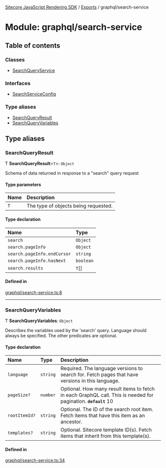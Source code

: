 [Sitecore JavaScript Rendering SDK](../README.md) / [Exports](../modules.md) / graphql/search-service

# Module: graphql/search-service

## Table of contents

### Classes

- [SearchQueryService](../classes/graphql_search_service.SearchQueryService.md)

### Interfaces

- [SearchServiceConfig](../interfaces/graphql_search_service.SearchServiceConfig.md)

### Type aliases

- [SearchQueryResult](graphql_search_service.md#searchqueryresult)
- [SearchQueryVariables](graphql_search_service.md#searchqueryvariables)

## Type aliases

### SearchQueryResult

Ƭ **SearchQueryResult**<`T`\>: `Object`

Schema of data returned in response to a "search" query request

#### Type parameters

| Name | Description |
| :------ | :------ |
| `T` | The type of objects being requested. |

#### Type declaration

| Name | Type |
| :------ | :------ |
| `search` | `Object` |
| `search.pageInfo` | `Object` |
| `search.pageInfo.endCursor` | `string` |
| `search.pageInfo.hasNext` | `boolean` |
| `search.results` | `T`[] |

#### Defined in

[graphql/search-service.ts:8](https://github.com/Sitecore/jss/blob/8c00be96/packages/sitecore-jss/src/graphql/search-service.ts#L8)

___

### SearchQueryVariables

Ƭ **SearchQueryVariables**: `Object`

Describes the variables used by the 'search' query. Language should always be specified.
The other predicates are optional.

#### Type declaration

| Name | Type | Description |
| :------ | :------ | :------ |
| `language` | `string` | Required. The language versions to search for. Fetch pages that have versions in this language. |
| `pageSize?` | `number` | Optional. How many result items to fetch in each GraphQL call. This is needed for pagination.  **`default`** 10 |
| `rootItemId?` | `string` | Optional. The ID of the search root item. Fetch items that have this item as an ancestor. |
| `templates?` | `string` | Optional. Sitecore template ID(s). Fetch items that inherit from this template(s). |

#### Defined in

[graphql/search-service.ts:34](https://github.com/Sitecore/jss/blob/8c00be96/packages/sitecore-jss/src/graphql/search-service.ts#L34)
